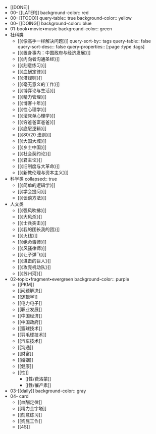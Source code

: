 - [[DONE]]
- 00- [[LATER]]
  background-color:: red
- 00- [[TODO]]
  query-table:: true
  background-color:: yellow
- 00- [[DOING]]
  background-color:: blue
- 01-book•movie•music
  background-color:: green
- 社科类
	- [[《像高手一样解决问题》]]
	  query-sort-by:: tags
	  query-table:: false
	  query-sort-desc:: false
	  query-properties:: [:page :type :tags]
	- [[《置身事内：中国政府与经济发展》]]
	- [[《内向者沟通圣经》]]
	- [[《刻意练习》]]
	- [[《血酬定律》]]
	- [[《潜规则》]]
	- [[《毫无意义的工作》]]
	- [[《博弈论与生活》]]
	- [[《精力管理》]]
	- [[《博客十年》]]
	- [[《性心理学》]]
	- [[《滚床单心理学》]]
	- [[《穷爸爸富爸爸》]]
	- [[《底层逻辑》]]
	- [[《80/20 法则》]]
	- [[《大国大城》]]
	- [[《乡土中国》]]
	- [[《社会契约论》]]
	- [[《君主论》]]
	- [[《旧制度与大革命》]]
	- [[《新教伦理与资本主义》]]
- 科学类
  collapsed:: true
	- [[《简单的逻辑学》]]
	- [[《学会提问》]]
	- [[《谈谈方法》]]
- 人文类
	- [[《强风吹拂》]]
	- [[《大风杀》]]
	- [[《士兵突击》]]
	- [[《我的团长我的团》]]
	- [[《火线》]]
	- [[《绝命毒师》]]
	- [[《风骚律师》]]
	- [[《让子弹飞》]]
	- [[《进击的巨人》]]
	- [[《攻壳机动队》]]
	- [[《苏州河》]]
- 02-topic•fragment•evergreen
  background-color:: purple
	- [[PKM]]
	- [[问题解决]]
	- [[逻辑学]]
	- [[电力电子]]
	- [[职业发展]]
	- [[中国经济]]
	- [[中国政府]]
	- [[篮球技术]]
	- [[羽毛球技术]]
	- [[汽车技术]]
	- [[沟通]]
	- [[财富]]
	- [[婚姻]]
	- [[健康]]
	- [[性]]
		- [[性/费洛蒙]]
		- [[性/催产素]]
- 03-[[daily]]
  background-color:: gray
- 04- card
	- [[血酬定律]]
	- [[精力金字塔]]
	- [[刻意练习]]
	- [[狗屁工作]]
	- [[4S]]